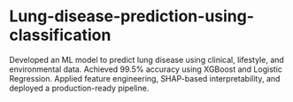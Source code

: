 # Lung-disease-prediction-using-classification
Developed an ML model to predict lung disease using clinical, lifestyle, and environmental data. Achieved 99.5% accuracy using XGBoost and Logistic Regression. Applied feature engineering, SHAP-based interpretability, and deployed a production-ready pipeline.
